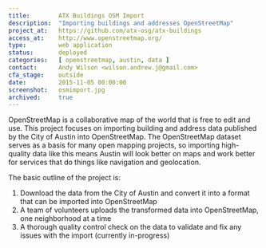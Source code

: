 ```yaml
---
title:        ATX Buildings OSM Import
description:  "Importing buildings and addresses OpenStreetMap"
project_at:   https://github.com/atx-osg/atx-buildings
access_at:    http://www.openstreetmap.org/
type:         web application
status:       deployed
categories:   [ openstreetmap, austin, data ]
contact:      Andy Wilson <wilson.andrew.j@gmail.com>
cfa_stage:    outside
date:         2015-11-05 00:00:00
screenshot:   osmimport.jpg
archived:     true
---
```


OpenStreetMap is a collaborative map of the world that is free to edit and use.
This project focuses on importing building and address data published by the
City of Austin into OpenStreetMap. The OpenStreetMap dataset serves as a basis
for many open mapping projects, so importing high-quality data like this means
Austin will look better on maps and work better for services that do things like
navigation and geolocation.

The basic outline of the project is:

1. Download the data from the City of Austin and convert it into a format that
   can be imported into OpenStreetMap
1. A team of volunteers uploads the transformed data into OpenStreetMap, one
   neighborhood at a time
1. A thorough quality control check on the data to validate and fix any issues
   with the import (currently in-progress)
